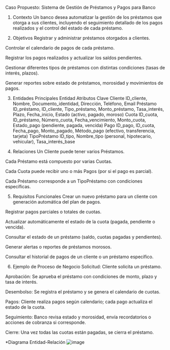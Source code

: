 Caso Propuesto: Sistema de Gestión de Préstamos y Pagos para Banco
1. Contexto
Un banco desea automatizar la gestión de los préstamos que otorga a sus clientes, incluyendo el seguimiento detallado de los pagos realizados y el control del estado de cada préstamo.

2. Objetivos
Registrar y administrar préstamos otorgados a clientes.

Controlar el calendario de pagos de cada préstamo.

Registrar los pagos realizados y actualizar los saldos pendientes.

Gestionar diferentes tipos de préstamos con distintas condiciones (tasas de interés, plazos).

Generar reportes sobre estado de préstamos, morosidad y movimientos de pagos.

3. Entidades Principales
Entidad	Atributos Clave
Cliente	ID_cliente, Nombre, Documento_identidad, Dirección, Teléfono, Email
Préstamo	ID_préstamo, ID_cliente, Tipo_préstamo, Monto_préstamo, Tasa_interés, Plazo, Fecha_inicio, Estado (activo, pagado, moroso)
Cuota	ID_cuota, ID_préstamo, Número_cuota, Fecha_vencimiento, Monto_cuota, Estado_pago (pendiente, pagada, vencida)
Pago	ID_pago, ID_cuota, Fecha_pago, Monto_pagado, Método_pago (efectivo, transferencia, tarjeta)
TipoPréstamo	ID_tipo, Nombre_tipo (personal, hipotecario, vehicular), Tasa_interés_base

4. Relaciones
Un Cliente puede tener varios Préstamos.

Cada Préstamo está compuesto por varias Cuotas.

Cada Cuota puede recibir uno o más Pagos (por si el pago es parcial).

Cada Préstamo corresponde a un TipoPréstamo con condiciones específicas.

5. Requisitos Funcionales
Crear un nuevo préstamo para un cliente con generación automática del plan de pagos.

Registrar pagos parciales o totales de cuotas.

Actualizar automáticamente el estado de la cuota (pagada, pendiente o vencida).

Consultar el estado de un préstamo (saldo, cuotas pagadas y pendientes).

Generar alertas o reportes de préstamos morosos.

Consultar el historial de pagos de un cliente o un préstamo específico.

6. Ejemplo de Proceso de Negocio
Solicitud: Cliente solicita un préstamo.

Aprobación: Se aprueba el préstamo con condiciones de monto, plazo y tasa de interés.

Desembolso: Se registra el préstamo y se genera el calendario de cuotas.

Pagos: Cliente realiza pagos según calendario; cada pago actualiza el estado de la cuota.

Seguimiento: Banco revisa estado y morosidad, envía recordatorios o acciones de cobranza si corresponde.

Cierre: Una vez todas las cuotas están pagadas, se cierra el préstamo.

*Diagrama Entidad-Relación
![image](https://github.com/user-attachments/assets/0b0726fe-ac09-4aee-b080-0782005b2e04)
